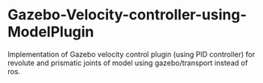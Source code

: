 # Gazebo-Velocity-controller-using-ModelPlugin
Implementation of Gazebo velocity control plugin (using PID controller) for revolute and prismatic joints of model using gazebo/transport instead of ros.
